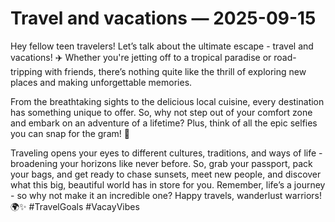 # Travel and vacations — 2025-09-15

Hey fellow teen travelers! Let’s talk about the ultimate escape - travel and vacations! ✈️ Whether you're jetting off to a tropical paradise or road-tripping with friends, there’s nothing quite like the thrill of exploring new places and making unforgettable memories. 

From the breathtaking sights to the delicious local cuisine, every destination has something unique to offer. So, why not step out of your comfort zone and embark on an adventure of a lifetime? Plus, think of all the epic selfies you can snap for the gram! 📸

Traveling opens your eyes to different cultures, traditions, and ways of life - broadening your horizons like never before. So, grab your passport, pack your bags, and get ready to chase sunsets, meet new people, and discover what this big, beautiful world has in store for you. Remember, life’s a journey - so why not make it an incredible one? Happy travels, wanderlust warriors! 🌍✨ #TravelGoals #VacayVibes